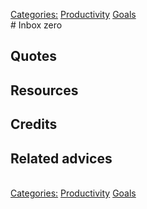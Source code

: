 [Categories:](../Categories/index.md) [Productivity](../Categories/Productivity.md) [Goals](../Categories/Goals.md)<br># Inbox zero

## Quotes

## Resources

## Credits

## Related advices
<br>[Categories:](../Categories/index.md) [Productivity](../Categories/Productivity.md) [Goals](../Categories/Goals.md)